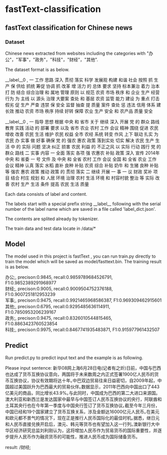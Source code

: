 # fastText-classification

## fastText classification for Chinese news

### Dataset

  Chinese news extracted from websites including the categories with "办公"，"军事"，"政务"，"科技"，"财经"，"其他".<br>

  The dataset format is as below.<br>

 
   \_\_label\_\_0 , 一 工作 思路 深入 贯彻 落实 科学 发展观 构建 和谐 社会 按照 抓 生产 保 供给 抓统 筹促 协调 抓 改革 增 活力 的 总体 要求 坚持 标本兼治 着力 治本 打 防 结合 综合治理 和 属地 管理 原则 以 规范 农资 市场 秩序 和 企业 生产 经营 行为 为 主线 以 源头 治理 大要案 查处 和 基层 农资 监管 能力 建设 为 重点 打击 假劣 促 生产 严查 违禁 保 安全 监督 抽查 提 质量 案件 查处 惩 违法 信用 体系 建 长效 推动 农资 市场 秩序 持续 好转 保障 农业 生产 安全 和 农产品 质量 安全<br>
 
  \_\_label\_\_0 , 一 指导 思想 根据 中央 和 省市 关于 继续 深入 开展 党 的 群众 路线 教育 实践 活动 的 部署 要求 以及 省市 农业 农村 工作 会议 精神 围绕 促进 农民 增收 改善 农民 生活 维护 农民 权益 全市 农经 系统 转变 作风 上下 联动 扎实 为 农民 办 实事 做 好事 确保 党 的 强农 惠农 政策 落到实处 切实 解决 农民 生产 生活 中 的 实际 问题 坚决 纠正 损害 农民 利益 的 不正之风 以 实际 行动 践行 党 的 群众 路线 二 实事 内容 一 全面 落实 各项 强 农惠农 补贴 政策 深入 宣传 2014年 中央 和 省委 一 号 文件 及 中央 和 全省 农村 工作 会议 全国 和 全省 农业 工作 会议 精神 认真 落实 水稻 直补 良种 补贴 农资 综合 补贴 奶牛 和 生猪 良种 补贴 等 强农 惠农 政策 推动 政策 的 贯彻 落实 二 继续 开展 一 事 一 议 财政 奖补 项目 结合 村庄 规划 和 人居 环境 治理 农村 生活 环境 和 村容村貌 整治 等 实际 改善 农村 生产 生活 条件 提高 农民 生活 质量<br>
 
  Each data consists of label and content. <br>

  The labels start with a special prefix string \_\_label\_\_ following with the serial number of the label name which are saved in a file called 'label_dict.json'.<br>

  The contents are splited already by tokenizer.<br>

  The train data and test data locate in /data/*<br>

## Model

  The model used in this project is fastText , you can run train.py directly to train the model which will be saved as model/fasttext.bin.
  The training result is as below.<br>

 办公;, precison:0.9845, recall:0.9859789684526791, F1:0.9852389291968977<br>
 财经;, precison:0.9005, recall:0.9009504752376188, F1:0.9007251812953239<br>
 军事;, precison:0.9475, recall:0.9921465968586387, F1:0.969309462915601<br>
 其他;, precison:0.6795, recall:0.9295485636114911, F1:0.7850953206239167<br>
 政务;, precison:0.9475, recall:0.8326010544815465, F1:0.8863423760523854<br>
 科技;, precison:0.9975, recall:0.8467741935483871, F1:0.915977961432507<br>
 
## Predict

  Run predict.py to predict input text and the example is as following.<br>
 
  Please input sentence: 新华08网上海6月28日电(记者有之炘)日前，中国与巴西也达成了货币互换协议意向，两国将于未来数周之内正式签署1900亿人民币的货币互换协议，协议有效期将达十年｡中巴双边贸易往来日益密切，自2009年起，中国超过美国跃升为巴西最大的贸易伙伴｡数据显示，2011年巴西向中国出口了443亿美元的商品，同比增长43.9%｡与此同时，中国成为巴西的第二大进口来源国｡澳大利亚和新西兰是发达国家中最早与中国签订人民币互换协议的央行，阿联酋和土耳其央行也在今年第一季度与中国央行签订了货币互换协议｡截至今年三月份，中国已经和19个国家建立了货币互换关系，涉及金额达16000亿元人民币｡在美元和欧元都不景气的情况下，现在正是推行人民币国际化的最佳时机｡据悉，继日元和人民币直接兑换开启后，澳元、韩元等货币也有望加入这一行列｡澳新银行大中华区经济研究总监刘利刚认为，这将增加人民币作为贸易货币的国际重要性，并逐步提升人民币作为融资货币的可能性，推进人民币成为国际储备货币｡<br>
  
  result: /财经;<br>













  


  
 



